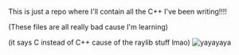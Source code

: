 This is just a repo where I'll contain all the C++ I've been writing!!!!

(These files are all really bad cause I'm learning)

(it says C instead of C++ cause of the raylib stuff lmao)
![yayayaya](https://github.com/user-attachments/assets/65fbcc55-fe56-4295-9b25-936e8298abbc)
